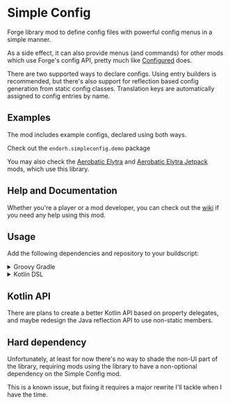 # Simple Config

Forge library mod to define config files with powerful config menus in a simple manner.

As a side effect, it can also provide menus (and commands) for other mods which
use Forge's config API, pretty much like
[Configured](https://github.com/MrCrayfish/Configured) does.

There are two supported ways to declare configs. Using entry builders is recommended,
but there's also support for reflection based config generation from static config classes.
Translation keys are automatically assigned to config entries by name.

## Examples

The mod includes example configs, declared using both ways.

Check out the `endorh.simpleconfig.demo` package

You may also check the [Aerobatic Elytra](https://github.com/endorh/aerobatic-elytra) and
[Aerobatic Elytra Jetpack](https://github.com/endorh/aerobatic-elytra-jetpack) mods,
which use this library.

## Help and Documentation

Whether you're a player or a mod developer, you can check out the
[wiki](https://github.com/endorh/simple-config/wiki) if you need any help using this mod.

## Usage
Add the following dependencies and repository to your buildscript:

<details><summary>Groovy Gradle</summary>

```Groovy
def mcVersion = "1.16.5"
def simpleConfigApiVersion = "1.0.0",
    simpleConfigVersion = "1.0.+"

repositories {
    maven {
        url = uri("https://maven.pkg.github.com/endorh/simple-config")
        name = "SimpleConfig"
    }
}

dependencies {
    compileOnly "endorh.simpleconfig:simpleconfig-$mcVersion-api:$simpleConfigApiVersion"
    runtimeOnly fg.deobf("endorh.simpleconfig:simpleconfig-$mcVersion:$simpleConfigVersion")
}

```
</details>
<details><summary>Kotlin DSL</summary>

```Kotlin
val mcVersion = "1.16.5"
val simpleConfigApiVersion = "1.0.0"
val simpleConfigVersion = "1.0.+"

repositories {
    maven("https://maven.pkg.github.com/endorh/simple-config") {
        name = "SimpleConfig"
    }
}

dependencies {
    compileOnly("endorh.simpleconfig:simpleconfig-$mcVersion-api:$simpleConfigApiVersion")
    runtimeOnly(fg.deobf("endorh.simpleconfig:simpleconfig-$mcVersion:$simpleConfigVersion"))
}
```
</details>

## Kotlin API

There are plans to create a better Kotlin API based on property delegates,
and maybe redesign the Java reflection API to use non-static members.

## Hard dependency

Unfortunately, at least for now there's no way to shade the non-UI part of the library,
requiring mods using the library to have a non-optional dependency on the Simple Config
mod.

This is a known issue, but fixing it requires a major rewrite I'll tackle
when I have the time.
